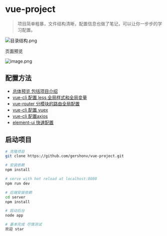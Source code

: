 # vue-project

> 项目简单粗暴，文件结构清晰，配置信息也做了笔记，可以让你一步步的学习配置。

![目录结构.png](https://upload-images.jianshu.io/upload_images/8677726-180d3a4609891036.png?imageMogr2/auto-orient/strip%7CimageView2/2/w/1240)

页面预览

![image.png](https://upload-images.jianshu.io/upload_images/8677726-395495ff1df17616.png?imageMogr2/auto-orient/strip%7CimageView2/2/w/1240)

## 配置方法
* [总体预览 包括项目介绍](https://www.jianshu.com/p/9b22c2ba91d3)
* [vue-cli 配置 less 全局样式和全局变量](https://www.jianshu.com/p/50f8a751b39e)
* [vue-router 分模块的路由全局配置](https://www.jianshu.com/p/bb360acda3d8)
* [vue-cli 配置 vuex](https://www.jianshu.com/p/4e84863224f7)
* [vue-cli 配置axios](https://www.jianshu.com/p/261aa31e6f54)
* [element-ui 快速配置](http://element.eleme.io/#/zh-CN/component/quickstart)

## 启动项目

``` bash
# 克隆项目
git clone https://github.com/gershonv/vue-project.git

# 安装依赖
npm install

# serve with hot reload at localhost:8080
npm run dev

# 后端安装依赖
cd server
npm install

# 启动后台
node app

# 基本完成 尽情测试
欢迎 star

